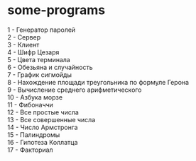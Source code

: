 # some-programs

1 - Генератор паролей  
2 - Сервер    
3 - Клиент  
4 - Шифр Цезаря  
5 - Цвета терминала  
6 - Обезьяна и случайность  
7 - График сигмойды  
8 - Нахождение площади треугольника по формуле Герона  
9 - Вычисление среднего арифметического  
10 - Азбука морзе  
11 - Фибоначчи  
12 - Все простые числа  
13 - Все совершенные числа  
14 - Число Армстронга  
15 - Палиндромы  
16 - Гипотеза Коллатца  
17 - Факториал  
